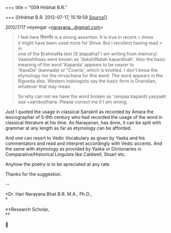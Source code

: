 +++
title = "009 Hnbhat B.R."

+++
[[Hnbhat B.R.	2012-07-17, 15:19:59 [Source](https://groups.google.com/g/bvparishat/c/D75XBoV9Kts)]]



  
  

2012/7/17 rniyengar \<[narayana...@gmail.com]()\>

  

> I feel here शिवस्यैव is a strong assertion. It is true in recent > times  
> it might have been used more for Shiva. But I recollect having read > in  
> one of the BrahmaNa text (S'atapatha? I am writing from memory)  
> Vaasishthaas were known as 'dakshiNatah kapardinah'. Also the basic  
> meaning of the word 'Kaparda' appears to be nearer to  
> 'KavaDe' (kannada) or "Cowrie', which is knotted. I don't know the  
> etymology nor the nirvachana for this word. The word appears in the  
> Rigveda also. Western indologists say the basic form is Dravidian,  
> whatever that may mean.  
>   
> So why can not we have the word broken as 'ramyaa kapardii yasyaah  
> saa'+sambodhana. Please correct me if I am wrong.  
>   

  

Just I quoted the usage in classical Sanskrit as recorded by Amara the lexicographer of 5-6th century who had recorded the usage of the word in classical literature at his time. As Narayanan, has done, it can be split with grammar at any length as far as etymology can be afforded.

And one can resort to Vedic Vocabulary as given by Yaska and his commentators  and read and interpret accordingly with Vedic accents. And the same with etymology as provided by Yaska or Dictionaries in Comparative/Historical Linguists like Caldwell, Stuart etc.

  

Anyhow the poetry is to be apreciated at any rate.

  

Thanks for the suggestion.

  



  

--  

*Dr. Hari Narayana Bhat B.R. M.A., Ph.D.,  
*

**Research Scholar,  
**



